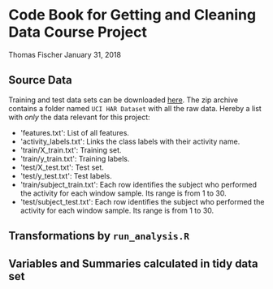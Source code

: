 Code Book for Getting and Cleaning Data Course Project
===========

Thomas Fischer
January 31, 2018


## Source Data
Training and test data sets can be downloaded [here](https://d396qusza40orc.cloudfront.net/getdata%2Fprojectfiles%2FUCI%20HAR%20Dataset.zip). The zip archive contains a folder named `UCI HAR Dataset` with all the raw data. Hereby a list with *only* the data relevant for this project:

* 'features.txt': List of all features.
* 'activity_labels.txt': Links the class labels with their activity name.
* 'train/X_train.txt': Training set.
* 'train/y_train.txt': Training labels.
* 'test/X_test.txt': Test set.
* 'test/y_test.txt': Test labels.
* 'train/subject_train.txt': Each row identifies the subject who performed the activity for each window sample. Its range is from 1 to 30.
* 'test/subject_test.txt': Each row identifies the subject who performed the activity for each window sample. Its range is from 1 to 30.

## Transformations by `run_analysis.R`

## Variables and Summaries calculated in tidy data set

